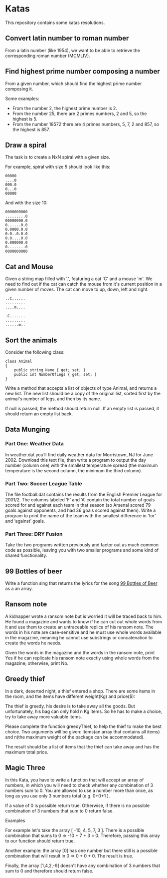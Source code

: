 # Katas

This repository contains some katas resolutions.

## Convert latin number to roman number

From a latin number (like 1954), we want to be able to retrieve the corresponding roman number (MCMLIV).

## Find highest prime number composing a number

From a given number, which should find the highest prime number composing it.

Some examples:
- From the number 2, the highest prime number is 2.
- From the number 25, there are 2 primes numbers, 2 and 5, so the highest is 5.
- From the number 18572 there are 4 primes numbers, 5, 7, 2 and 857, so the highest is 857.

## Draw a spiral

The task is to create a NxN spiral with a given size.

For example, spiral with size 5 should look like this:
```
00000
....0
000.0
0...0
00000
```

And with the size 10:
```
0000000000
.........0
00000000.0
0......0.0
0.0000.0.0
0.0..0.0.0
0.0....0.0
0.000000.0
0........0
0000000000
```

## Cat and Mouse

Given a string map filled with '.', featuring a cat 'C' and a mouse 'm'.
We need to find out if the cat can catch the mouse from it's current position in a given number of moves.
The cat can move to up, down, left and right.

```
..C......
.........
....m....
```

```
.C.......
.........
......m..
```

## Sort the animals

Consider the following class:

```
class Animal
{
	public string Name { get; set; }
	public int NumberOfLegs { get; set; }
}
```

Write a method that accepts a list of objects of type Animal, and returns a new list. The new list should be a copy of the original list, sorted first by the animal's number of legs, and then by its name.

If null is passed, the method should return null. If an empty list is passed, it should return an empty list back.

## Data Munging

### Part One: Weather Data

In weather.dat you’ll find daily weather data for Morristown, NJ for June 2002.
Download this text file, then write a program to output the day number (column one) with the smallest temperature spread (the maximum temperature is the second column, the minimum the third column).

### Part Two: Soccer League Table

The file football.dat contains the results from the English Premier League for 2001/2. The columns labeled ‘F’ and ‘A’ contain the total number of goals scored for and against each team in that season (so Arsenal scored 79 goals against opponents, and had 36 goals scored against them).
Write a program to print the name of the team with the smallest difference in ‘for’ and ‘against’ goals.

### Part Three: DRY Fusion

Take the two programs written previously and factor out as much common code as possible, leaving you with two smaller programs and some kind of shared functionality.

## 99 Bottles of beer

Write a function sing that returns the lyrics for the song [99 Bottles of Beer](https://en.wikipedia.org/wiki/99_Bottles_of_Beer) as a an array.

## Ransom note

A kidnapper wrote a ransom note but is worried it will be traced back to him. He found a magazine and wants to know if he can cut out whole words from it and use them to create an untraceable replica of his ransom note. The words in his note are case-sensitive and he must use whole words available in the magazine, meaning he cannot use substrings or concatenation to create the words he needs.

Given the words in the magazine and the words in the ransom note, print Yes if he can replicate his ransom note exactly using whole words from the magazine; otherwise, print No.

## Greedy thief

In a dark, deserted night, a thief entered a shop. There are some items in the room, and the items have different weight(Kg) and price($):

The thief is greedy, his desire is to take away all the goods. But unfortunately, his bag can only hold n Kg items. So he has to make a choice, try to take away more valuable items.

Please complete the function greedyThief, to help the thief to make the best choice. Two arguments will be given: items(an array that contains all items) and n(the maximum weight of the package can be accommodated).

The result should be a list of items that the thief can take away and has the maximum total price.

## Magic Three

In this Kata, you have to write a function that will accept an array of numbers, in which you will need to check whether any combination of 3 numbers sum to 0. 
You are allowed to use a number more than once, as long as you use only 3 numbers total (e.g. 0+0+1 ).

If a value of 0 is possible return true.
Otherwise, if there is no possible combination of 3 numbers that sum to 0 return false.

Examples

For example let's take the array [ -10, 4, 5, 7, 3 ]. There is a possible combination that sums to 0 => -10 + 7 + 3 = 0. 
Therefore, passing this array to our function should return true.

Another example: the array [0] has one number but there still is a possible combination that will result in 0 => 0 + 0 + 0. The result is true.

Finally, the array [1,4,2,-9] doesn't have any combination of 3 numbers that sum to 0 and therefore should return false.